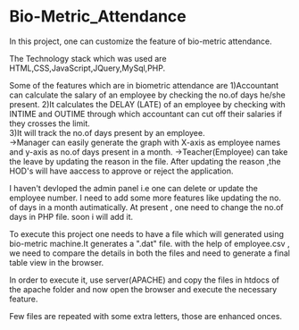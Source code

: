 # Bio-Metric_Attendance
In this project, one can customize the feature of bio-metric attendance.

The Technology stack which was used are HTML,CSS,JavaScript,JQuery,MySql,PHP.

Some of the features which are in  biometric attendance are                                                                               1)Accountant can calculate the salary of an employee by checking the no.of days he/she present.                                          	2)It calculates the DELAY (LATE) of an employee by checking with INTIME and OUTIME through which accountant can cut off their salaries if they crosses the limit.                                                                                                     
3)It will track the no.of days present by an employee.                                                                              
->Manager can easily generate the graph with X-axis as employee names and y-axis as no.of days present in a month.
->Teacher(Employee) can take the leave by updating the reason in the file. After updating the reason ,the HOD's will have aaccess to approve or reject the application.

I haven't devloped the admin panel i.e one can delete or update the employee number. I need to add some more features like updating the no. of days in a month autimatically. At present , one need to change the no.of days in PHP file.
soon i will add it.

To execute this project one needs to have a file which will generated using bio-metric machine.It generates a  ".dat" file. with the help of employee.csv , we need to compare the details in both the files and need to generate a final table view in the browser.

In order to execute it, use server(APACHE) and copy the files in htdocs of the apache folder and now open the browser and execute the necessary feature.

Few files are repeated with some extra letters, those are enhanced onces.

